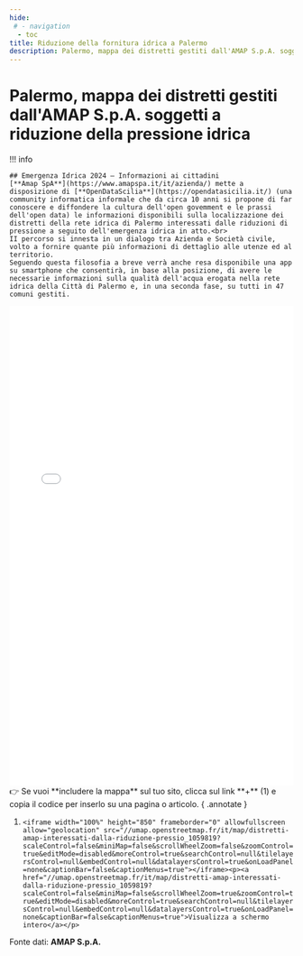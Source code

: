 ```yaml
---
hide:
 # - navigation
  - toc
title: Riduzione della fornitura idrica a Palermo
description: Palermo, mappa dei distretti gestiti dall'AMAP S.p.A. soggetti a riduzione della pressione idrica 
---
```


# Palermo, mappa dei distretti gestiti dall'AMAP S.p.A. soggetti a riduzione della pressione idrica

!!! info

    ## Emergenza Idrica 2024 — Informazioni ai cittadini
	[**Amap SpA**](https://www.amapspa.it/it/azienda/) mette a disposizione di [**OpenDataScilia**](https://opendatasicilia.it/) (una community informatica informale che da circa 10 anni si propone di far conoscere e diffondere la cultura dell'open govemment e le prassi dell'open data) le informazioni disponibili sulla localizzazione dei distretti della rete idrica di Palermo interessati dalle riduzioni di pressione a seguito dell'emergenza idrica in atto.<br>
	II percorso si innesta in un dialogo tra Azienda e Società civile, volto a fornire quante più informazioni di dettaglio alle utenze ed al territorio.
	Seguendo questa filosofia a breve verrà anche resa disponibile una app su smartphone che consentirà, in base alla posizione, di avere le necessarie informazioni sulla qualità dell'acqua erogata nella rete idrica della Città di Palermo e, in una seconda fase, su tutti in 47 comuni gestiti.


<iframe width="100%" height="850" frameborder="0" allowfullscreen allow="geolocation" src="//umap.openstreetmap.fr/it/map/distretti-amap-interessati-dalla-riduzione-pressio_1059819?scaleControl=false&miniMap=false&scrollWheelZoom=false&zoomControl=true&editMode=disabled&moreControl=true&searchControl=null&tilelayersControl=null&embedControl=null&datalayersControl=true&onLoadPanel=none&captionBar=false&captionMenus=true"></iframe>
👉 Se vuoi **includere la mappa** sul tuo sito, clicca sul link **+** (1) e copia il codice per inserlo su una  pagina o articolo.
 { .annotate }
 
  1. ```<iframe width="100%" height="850" frameborder="0" allowfullscreen allow="geolocation" src="//umap.openstreetmap.fr/it/map/distretti-amap-interessati-dalla-riduzione-pressio_1059819?scaleControl=false&miniMap=false&scrollWheelZoom=false&zoomControl=true&editMode=disabled&moreControl=true&searchControl=null&tilelayersControl=null&embedControl=null&datalayersControl=true&onLoadPanel=none&captionBar=false&captionMenus=true"></iframe><p><a href="//umap.openstreetmap.fr/it/map/distretti-amap-interessati-dalla-riduzione-pressio_1059819?scaleControl=false&miniMap=false&scrollWheelZoom=true&zoomControl=true&editMode=disabled&moreControl=true&searchControl=null&tilelayersControl=null&embedControl=null&datalayersControl=true&onLoadPanel=none&captionBar=false&captionMenus=true">Visualizza a schermo intero</a></p>```

Fonte dati: **AMAP S.p.A.**
